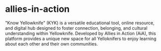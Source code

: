# allies-in-action
"Know Yellowknife" (KYK) is a versatile educational tool, online resource, and digital hub designed to foster connection, belonging, and cultural understanding within Yellowknife. Developed by Allies in Action (AiA), this platform provides a unique new space for all Yelloknifers to enjoy learning about each other and their own communities.
